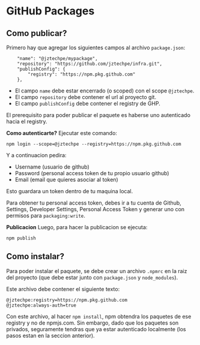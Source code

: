 # GitHub Packages

## Como publicar?
Primero hay que agregar los siguientes campos al archivo `package.json`:

```
    "name": "@jztechpe/mypackage",
    "repository": "https://github.com/jztechpe/infra.git",
    "publishConfig": {
        "registry": "https://npm.pkg.github.com"
    },

```

- El campo `name` debe estar encerrado (o scoped) con el scope `@jztechpe`.
- El campo `repository` debe contener el url al proyecto git.
- El campo `publishConfig` debe contener el registry de GHP.

El prerequisito para poder publicar el paquete es haberse uno autenticado hacia el registry.

**Como autenticarte?**
Ejecutar este comando:
```
npm login --scope=@jztechpe --registry=https://npm.pkg.github.com
```

Y a continuacion pedira:
- Username (usuario de github)
- Password (personal access token de tu propio usuario github)
- Email (email que quieres asociar al token)

Esto guardara un token dentro de tu maquina local.

Para obtener tu personal access token, debes ir a tu cuenta de Github, Settings, Developer Settings, Personal Access Token y generar uno con permisos para `packaging:write`.

**Publicacion**
Luego, para hacer la publicacion se ejecuta:
```
npm publish
```

## Como instalar?
Para poder instalar el paquete, se debe crear un archivo `.npmrc` en la raiz del proyecto (que debe estar junto con `package.json` y `node_modules`).

Este archivo debe contener el siguiente texto:
```
@jztechpe:registry=https://npm.pkg.github.com
@jztechpe:always-auth=true
```

Con este archivo, al hacer `npm install`, npm obtendra los paquetes de ese registry y no de npmjs.com. Sin embargo, dado que los paquetes son privados, seguramente tendras que ya estar autenticado localmente (los pasos estan en la seccion anterior).
